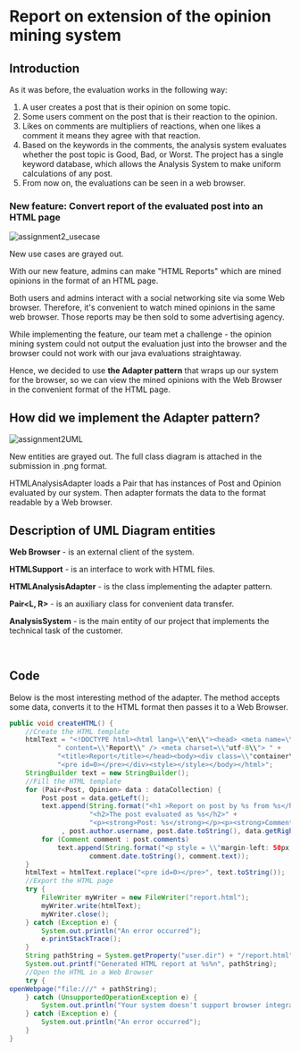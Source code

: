 # Report on extension of the opinion mining system
## Introduction

As it was before, the evaluation works in the following way:

1.  A user creates a post that is their opinion on some topic.
2.  Some users comment on the post that is their reaction to the opinion.
3.  Likes on comments are multipliers of reactions, when one likes a comment it means they agree with that reaction.
4.  Based on the keywords in the comments, the analysis system evaluates whether the post topic is Good, Bad, or Worst. The project has a single keyword database, which allows the Analysis System to make uniform calculations of any post.
5.  From now on, the evaluations can be seen in a web browser.

### New feature: Convert report of the evaluated post into an HTML page

![assignment2_usecase](https://user-images.githubusercontent.com/37394070/140531213-33286c6c-ff3b-486c-adc6-b2973f16f235.png)


New use cases are grayed out.

With our new feature, admins can make "HTML Reports" which are mined opinions in the format of an HTML page.

Both users and admins interact with a social networking site via some Web browser. Therefore, it's convenient to watch mined opinions in the same web browser. Those reports may be then sold to some advertising agency.

While implementing the feature, our team met a challenge - the opinion mining system could not output the evaluation just into the browser and the browser could not work with our java evaluations straightaway.

Hence, we decided to use **the Adapter pattern** that wraps up our system for the browser, so we can view the mined opinions with the Web Browser in the convenient format of the HTML page.

## How did we implement the Adapter pattern?

![assignment2UML](https://user-images.githubusercontent.com/37394070/140531284-c97d1c79-52a0-483c-b600-a953770ffdde.png)


New entities are grayed out. The full class diagram is attached in the submission in .png format.

HTMLAnalysisAdapter loads a Pair that has instances of Post and Opinion evaluated by our system. Then adapter formats the data to the format readable by a Web browser.

## Description of UML Diagram entities

**Web Browser** - is an external client of the system.

**HTMLSupport** - is an interface to work with HTML files.

**HTMLAnalysisAdapter** - is the class implementing the adapter pattern.

**Pair<L, R>** - is an auxiliary class for convenient data transfer.

**AnalysisSystem** - is the main entity of our project that implements the technical task of the customer.  
  
  <br>

## Code

Below is the most interesting method of the adapter. The method accepts some data, converts it to the HTML format then passes it to a Web Browser.

```java
public void createHTML() {
    //Create the HTML template
    htmlText = "<!DOCTYPE html><html lang=\\"en\\"><head> <meta name=\\"description\\"" +
            " content=\\"Report\\" /> <meta charset=\\"utf-8\\"> " +
            "<title>Report</title></head><body><div class=\\"container\\"> " +
            "<pre id=0></pre></div><style></style></body></html>";
    StringBuilder text = new StringBuilder();
    //Fill the HTML template
    for (Pair<Post, Opinion> data : dataCollection) {
        Post post = data.getLeft();
        text.append(String.format("<h1 >Report on post by %s from %s</h1>" +
                    "<h2>The post evaluated as %s</h2>" +
                    "<p><strong>Post: %s</strong></p><p><strong>Comments: </strong></p>"
             , post.author.username, post.date.toString(), data.getRight(), post.text));
        for (Comment comment : post.comments)
            text.append(String.format("<p style = \\"margin-left: 50px;\\"><strong>%s</strong> on <strong>%s</strong>: %s<p>", comment.author.username,
                    comment.date.toString(), comment.text));
    }
    htmlText = htmlText.replace("<pre id=0></pre>", text.toString());
    //Export the HTML page
    try {
        FileWriter myWriter = new FileWriter("report.html");
        myWriter.write(htmlText);
        myWriter.close();
    } catch (Exception e) {
        System.out.println("An error occurred");
        e.printStackTrace();
    }
    String pathString = System.getProperty("user.dir") + "/report.html";
    System.out.printf("Generated HTML report at %s%n", pathString);
    //Open the HTML in a Web Browser
    try {
openWebpage("file:///" + pathString);
    } catch (UnsupportedOperationException e) {
        System.out.println("Your system doesn't support browser integration, please open report manually");
    } catch (Exception e) {
        System.out.println("An error occurred");
    }
}

```

